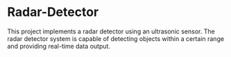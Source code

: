 # Radar-Detector
This project implements a radar detector using an ultrasonic sensor. The radar detector system is capable of detecting objects within a certain range and providing real-time data output.
